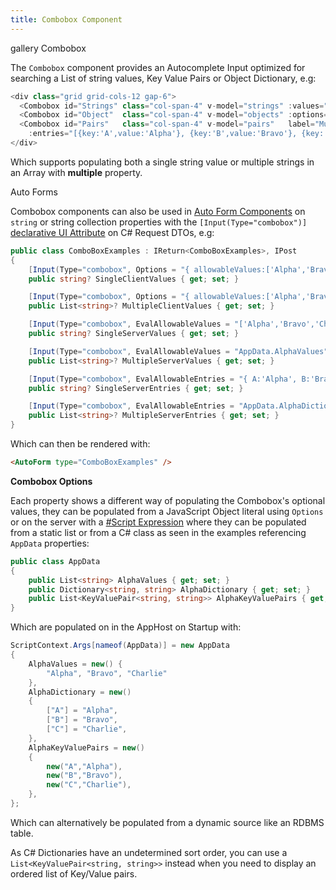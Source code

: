 ```yaml
---
title: Combobox Component
---
```


<link rel="stylesheet" href="/css/tailwind-components.css">

<script setup>
import { ref } from "vue"
import { Icon } from "@iconify/vue"
import ApiReference from "../../src/components/ApiReference.vue"
import AutocompleteExamples from "../../src/gallery/inputs/AutocompleteExamples.vue"
import metadata from "../../src/gallery/metadata.json"
import { allContacts, files } from "../../src/gallery/data.ts"
import { useMetadata } from '@servicestack/vue'

const contact = allContacts[0]

const { setMetadata } = useMetadata()
setMetadata(metadata)

const strings = ref()
const objects = ref()
const pairs = ref([])
</script>

<Breadcrumbs class="not-prose my-4" home-href="/vue/">
  <Breadcrumb href="/vue/gallery/">gallery</Breadcrumb>
  <Breadcrumb>Combobox</Breadcrumb>
</Breadcrumbs>

The `Combobox` component provides an Autocomplete Input optimized for searching a List of string values, Key Value Pairs or Object Dictionary, e.g:

```ts
<div class="grid grid-cols-12 gap-6">
  <Combobox id="Strings" class="col-span-4" v-model="strings" :values="['Alpha','Bravo','Charlie']" />
  <Combobox id="Object"  class="col-span-4" v-model="objects" :options="{ A:'Alpha', B:'Bravo', C:'Charlie' }" />
  <Combobox id="Pairs"   class="col-span-4" v-model="pairs"   label="Multiple from Pairs" multiple
    :entries="[{key:'A',value:'Alpha'}, {key:'B',value:'Bravo'}, {key:'C',value:'Charlie'}]" />
</div>
```

<div class="not-prose grid grid-cols-12 gap-6">
  <Combobox id="Strings" class="col-span-4" v-model="strings" :values="['Alpha','Bravo','Charlie']" />
  <Combobox id="Object"  class="col-span-4" v-model="objects" :options="{ A:'Alpha', B:'Bravo', C:'Charlie' }" />
  <Combobox id="Pairs"   class="col-span-4" v-model="pairs"   label="Multiple from Pairs" multiple
    :entries="[{key:'A',value:'Alpha'}, {key:'B',value:'Bravo'}, {key:'C',value:'Charlie'}]" />
</div>

Which supports populating both a single string value or multiple strings in an Array with **multiple** property.

<ApiReference component="Combobox">Auto Forms</ApiReference>

Combobox components can also be used in [Auto Form Components](/vue/gallery/autoform) on `string` or string collection properties
with the `[Input(Type="combobox")]` [declarative UI Attribute](/locode/declarative#ui-metadata-attributes) on C# Request DTOs, e.g:

```csharp
public class ComboBoxExamples : IReturn<ComboBoxExamples>, IPost
{
    [Input(Type="combobox", Options = "{ allowableValues:['Alpha','Bravo','Charlie'] }")]
    public string? SingleClientValues { get; set; }

    [Input(Type="combobox", Options = "{ allowableValues:['Alpha','Bravo','Charlie'] }", Multiple = true)]
    public List<string>? MultipleClientValues { get; set; }

    [Input(Type="combobox", EvalAllowableValues = "['Alpha','Bravo','Charlie']")]
    public string? SingleServerValues { get; set; }

    [Input(Type="combobox", EvalAllowableValues = "AppData.AlphaValues", Multiple = true)]
    public List<string>? MultipleServerValues { get; set; }

    [Input(Type="combobox", EvalAllowableEntries = "{ A:'Alpha', B:'Bravo', C:'Charlie' }")]
    public string? SingleServerEntries { get; set; }

    [Input(Type="combobox", EvalAllowableEntries = "AppData.AlphaDictionary", Multiple = true)]
    public List<string>? MultipleServerEntries { get; set; }
}
```

Which can then be rendered with:

```html
<AutoForm type="ComboBoxExamples" />
```
<AutoForm type="ComboBoxExamples" class="not-prose mb-4" />

**Combobox Options**

Each property shows a different way of populating the Combobox's optional values, they can be populated from a JavaScript
Object literal using `Options` or on the server with a [#Script Expression](https://sharpscript.net) where they can be 
populated from a static list or from a C# class as seen in the examples referencing `AppData` properties:

```csharp
public class AppData
{
    public List<string> AlphaValues { get; set; }
    public Dictionary<string, string> AlphaDictionary { get; set; }
    public List<KeyValuePair<string, string>> AlphaKeyValuePairs { get; set; }
}
```

Which are populated on in the AppHost on Startup with:

```csharp
ScriptContext.Args[nameof(AppData)] = new AppData
{
    AlphaValues = new() {
        "Alpha", "Bravo", "Charlie"
    },
    AlphaDictionary = new()
    {
        ["A"] = "Alpha",
        ["B"] = "Bravo",
        ["C"] = "Charlie",
    },
    AlphaKeyValuePairs = new()
    {
        new("A","Alpha"),
        new("B","Bravo"),
        new("C","Charlie"),
    },
};
```

Which can alternatively be populated from a dynamic source like an RDBMS table.

As C# Dictionaries have an undetermined sort order, you can use a `List<KeyValuePair<string, string>>` instead when you need to
display an ordered list of Key/Value pairs.